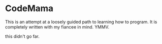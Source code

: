 # CodeMama

This is an attempt at a loosely guided path to learning how to program. It is completely written with my fiancee in mind. YMMV.

this didn't go far.
